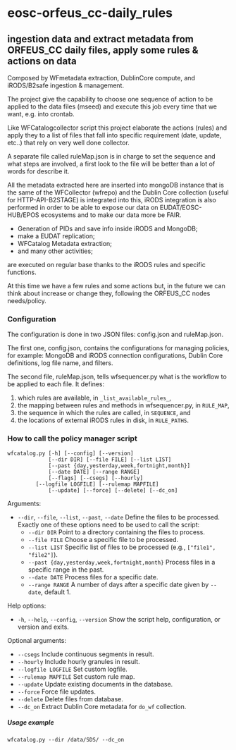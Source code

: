 # eosc-orfeus_cc-daily_rules
## ingestion data and extract metadata from ORFEUS_CC daily files, apply some rules & actions on data
Composed by WFmetadata extraction, DublinCore compute, and iRODS/B2safe ingestion & management.

The project give the capability to choose one sequence of action to be applied to the data files (mseed) and execute this job every time that we want,  e.g. into crontab.

Like  WFCatalogcollector script this project elaborate the actions (rules) and apply they to a list of files that fall into specific requirement (date, update, etc..) that rely on very well done collector.

A separate file called ruleMap.json is in charge to set the sequence and what steps are involved, a first look to the file will be better than a lot of words for describe it.

All the metadata extracted here are inserted into mongoDB instance that is the same of the WFCollector (wfrepo) and the Dublin Core collection (useful for HTTP-API-B2STAGE) is integrated into this, iRODS integration is also performed in order to be able to expose our data on EUDAT/EOSC-HUB/EPOS ecosystems and to make our data more be FAIR.

- Generation of PIDs and save info inside iRODS and MongoDB; 
- make a EUDAT replication;
- WFCatalog Metadata extraction;
- and many other activities;

 are executed on regular base thanks to the iRODS rules and specific functions.

At this time we have a few rules and some actions but, in the future we can think about increase or change they, following the ORFEUS_CC nodes needs/policy. 

### Configuration

The configuration is done in two JSON files: config.json and ruleMap.json.

The first one, config.json, contains the configurations for managing policies, for example: MongoDB and iRODS connection configurations, Dublin Core definitions, log file name, and filters.

The second file, ruleMap.json, tells wfsequencer.py what is the workflow to be applied to each file. It defines:
1) which rules are available, in `_list_available_rules_`,
1) the mapping between rules and methods in wfsequencer.py, in `RULE_MAP`,
1) the sequence in which the rules are called, in `SEQUENCE`, and
1) the locations of external iRODS rules in disk, in `RULE_PATHS`.

### How to call the policy manager script
```
wfcatalog.py [-h] [--config] [--version]
             [--dir DIR] [--file FILE] [--list LIST]
             [--past {day,yesterday,week,fortnight,month}]
             [--date DATE] [--range RANGE]
             [--flags] [--csegs] [--hourly]
	     [--logfile LOGFILE] [--rulemap MAPFILE]
             [--update] [--force] [--delete] [--dc_on]
```

Arguments:
* `--dir`, `--file`, `--list`, `--past`, `--date` Define the files to be processed. Exactly one of these options need to be used to call the script:
  * `--dir DIR` Point to a directory containing the files to process.
  * `--file FILE` Choose a specific file to be processed.
  * `--list LIST` Specific list of files to be processed (e.g., `["file1", "file2"]`).
  * `--past {day,yesterday,week,fortnight,month}` Process files in a specific range in the past.
  * `--date DATE` Process files for a specific date.
  * `--range RANGE` A number of days after a specific date given by `--date`, default 1.

Help options:
* `-h`, `--help`, `--config`, `--version` Show the script help, configuration, or version and exits.

Optional arguments:
* `--csegs` Include continuous segments in result.
* `--hourly` Include hourly granules in result.
* `--logfile LOGFILE` Set custom logfile.
* `--rulemap MAPFILE` Set custom rule map.
* `--update` Update existing documents in the database.
* `--force` Force file updates.
* `--delete` Delete files from database.
* `--dc_on` Extract Dublin Core metadata for `do_wf` collection.

##### Usage example
```
wfcatalog.py --dir /data/SDS/ --dc_on
```
